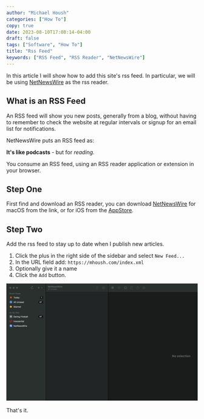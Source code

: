 ```yaml
---
author: "Michael Housh"
categories: ["How To"]
copy: true
date: 2023-08-10T17:08:14-04:00
draft: false
tags: ["Software", "How To"]
title: "Rss Feed"
keywords: ["RSS Feed", "RSS Reader", "NetNewsWire"]
---
```


In this article I will show how to add this site's rss feed. In particular,
we will be using [NetNewsWire](https://netnewswire.com) as the rss reader.

## What is an RSS Feed

An RSS feed will show you new posts, generally from a blog, without having
to remember to check the website at regular intervals or signup for an email
list for notifications.

NetNewsWire puts an RSS feed as:

**It's like podcasts** - but for _reading._

You consume an RSS feed, using an RSS reader application or extension in your
browser.

## Step One

First find and download an RSS reader, you can download [NetNewsWire](https://netnewswire.com) for
macOS from the link, or for iOS from the
[AppStore](https://apps.apple.com/us/app/netnewswire-rss-reader/id1480640210).

## Step Two

Add the rss feed to stay up to date when I publish new articles.

1. Click the plus in the right side of the sidebar and select `New Feed...`
1. In the URL field add: `https://mhoush.com/index.xml`
1. Optionally give it a name
1. Click the `Add` button.

![rss gif](rss.gif)

That's it.

